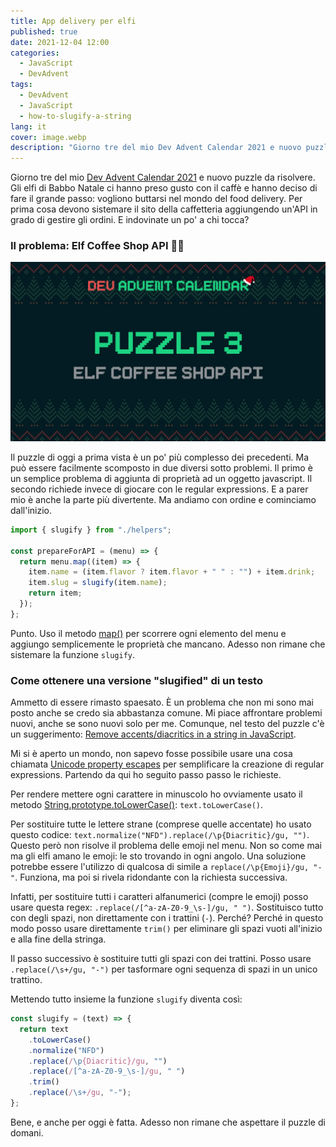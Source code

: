 ```yaml
---
title: App delivery per elfi
published: true
date: 2021-12-04 12:00
categories:
  - JavaScript
  - DevAdvent
tags:
  - DevAdvent
  - JavaScript
  - how-to-slugify-a-string
lang: it
cover: image.webp
description: "Giorno tre del mio Dev Advent Calendar 2021 e nuovo puzzle da risolvere. Gli elfi di Babbo Natale ci hanno preso gusto con il caffè e hanno deciso di fare il grande passo: vogliono buttarsi nel mondo del food delivery. Per prima cosa devono sistemare il sito della caffetteria aggiungendo un'API in grado di gestire gli ordini. E indovinate un po' a chi tocca?"
---
```


Giorno tre del mio [Dev Advent Calendar 2021](https://github.com/devadvent/readme) e nuovo puzzle da risolvere. Gli elfi di Babbo Natale ci hanno preso gusto con il caffè e hanno deciso di fare il grande passo: vogliono buttarsi nel mondo del food delivery. Per prima cosa devono sistemare il sito della caffetteria aggiungendo un'API in grado di gestire gli ordini. E indovinate un po' a chi tocca?

### Il problema: Elf Coffee Shop API 🧝🥤

![Immagine](./cover.webp)

Il puzzle di oggi a prima vista è un po' più complesso dei precedenti. Ma può essere facilmente scomposto in due diversi sotto problemi. Il primo è un semplice problema di aggiunta di proprietà ad un oggetto javascript. Il secondo richiede invece di giocare con le regular expressions. E a parer mio è anche la parte più divertente. Ma andiamo con ordine e cominciamo dall'inizio.

```js
import { slugify } from "./helpers";

const prepareForAPI = (menu) => {
  return menu.map((item) => {
    item.name = (item.flavor ? item.flavor + " " : "") + item.drink;
    item.slug = slugify(item.name);
    return item;
  });
};
```

Punto. Uso il metodo [map()](https://developer.mozilla.org/en-US/docs/Web/JavaScript/Reference/Global_Objects/Array/map) per scorrere ogni elemento del menu e aggiungo semplicemente le proprietà che mancano. Adesso non rimane che sistemare la funzione `slugify`.

### Come ottenere una versione "slugified" di un testo

Ammetto di essere rimasto spaesato. È un problema che non mi sono mai posto anche se credo sia abbastanza comune. Mi piace affrontare problemi nuovi, anche se sono nuovi solo per me. Comunque, nel testo del puzzle c'è un suggerimento: [Remove accents/diacritics in a string in JavaScript](https://stackoverflow.com/questions/990904/remove-accents-diacritics-in-a-string-in-javascript).

Mi si è aperto un mondo, non sapevo fosse possibile usare una cosa chiamata [Unicode property escapes](https://developer.mozilla.org/en-US/docs/Web/JavaScript/Guide/Regular_Expressions/Unicode_Property_Escapes) per semplificare la creazione di regular expressions. Partendo da qui ho seguito passo passo le richieste.

Per rendere mettere ogni carattere in minuscolo ho ovviamente usato il metodo [String.prototype.toLowerCase()](https://developer.mozilla.org/en-US/docs/Web/JavaScript/Reference/Global_Objects/String/toLowerCase): `text.toLowerCase()`.

Per sostituire tutte le lettere strane (comprese quelle accentate) ho usato questo codice: `text.normalize("NFD").replace(/\p{Diacritic}/gu, "")`. Questo però non risolve il problema delle emoji nel menu. Non so come mai ma gli elfi amano le emoji: le sto trovando in ogni angolo. Una soluzione potrebbe essere l'utilizzo di qualcosa di simile a `replace(/\p{Emoji}/gu, "-"`. Funziona, ma poi si rivela ridondante con la richiesta successiva.

Infatti, per sostituire tutti i caratteri alfanumerici (compre le emoji) posso usare questa regex: `.replace(/[^a-zA-Z0-9_\s-]/gu, " ")`. Sostituisco tutto con degli spazi, non direttamente con i trattini (`-`). Perché? Perché in questo modo posso usare direttamente `trim()` per eliminare gli spazi vuoti all'inizio e alla fine della stringa.

Il passo successivo è sostituire tutti gli spazi con dei trattini. Posso usare `.replace(/\s+/gu, "-")` per tasformare ogni sequenza di spazi in un unico trattino.

Mettendo tutto insieme la funzione `slugify` diventa così:

```js
const slugify = (text) => {
  return text
    .toLowerCase()
    .normalize("NFD")
    .replace(/\p{Diacritic}/gu, "")
    .replace(/[^a-zA-Z0-9_\s-]/gu, " ")
    .trim()
    .replace(/\s+/gu, "-");
};
```

Bene, e anche per oggi è fatta. Adesso non rimane che aspettare il puzzle di domani.

